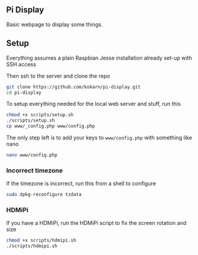 ## Pi Display

Basic webpage to display some things.

## Setup

Everything assumes a plain Raspbian Jesse installation already set-up with SSH access

Then ssh to the server and clone the repo
```bash
git clone https://github.com/kokarn/pi-display.git
cd pi-display
```

To setup everything needed for the local web server and stuff, run this
```bash
chmod +x scripts/setup.sh
./scripts/setup.sh
cp www/_config.php www/config.php
```

The only step left is to add your keys to `www/config.php` with something like nano
```bash
nano www/config.php
```

### Incorrect timezone
If the timezone is incorrect, run this from a shell to configure
```bash
sudo dpkg-reconfigure tzdata
```

### HDMiPi
If you have a HDMiPi, run the HDMiPi script to fix the screen rotation and size
```bash
chmod +x scripts/hdmipi.sh
./scripts/hdmipi.sh
```
